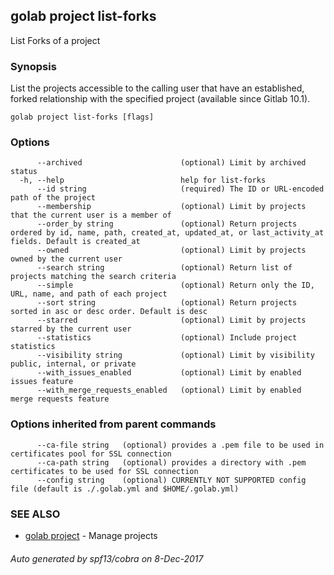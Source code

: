 ## golab project list-forks

List Forks of a project

### Synopsis


List the projects accessible to the calling user that have an established, forked relationship with the specified project (available since Gitlab 10.1).

```
golab project list-forks [flags]
```

### Options

```
      --archived                      (optional) Limit by archived status
  -h, --help                          help for list-forks
      --id string                     (required) The ID or URL-encoded path of the project
      --membership                    (optional) Limit by projects that the current user is a member of
      --order_by string               (optional) Return projects ordered by id, name, path, created_at, updated_at, or last_activity_at fields. Default is created_at
      --owned                         (optional) Limit by projects owned by the current user
      --search string                 (optional) Return list of projects matching the search criteria
      --simple                        (optional) Return only the ID, URL, name, and path of each project
      --sort string                   (optional) Return projects sorted in asc or desc order. Default is desc
      --starred                       (optional) Limit by projects starred by the current user
      --statistics                    (optional) Include project statistics
      --visibility string             (optional) Limit by visibility public, internal, or private
      --with_issues_enabled           (optional) Limit by enabled issues feature
      --with_merge_requests_enabled   (optional) Limit by enabled merge requests feature
```

### Options inherited from parent commands

```
      --ca-file string   (optional) provides a .pem file to be used in certificates pool for SSL connection
      --ca-path string   (optional) provides a directory with .pem certificates to be used for SSL connection
      --config string    (optional) CURRENTLY NOT SUPPORTED config file (default is ./.golab.yml and $HOME/.golab.yml)
```

### SEE ALSO
* [golab project](golab_project.md)	 - Manage projects

###### Auto generated by spf13/cobra on 8-Dec-2017
